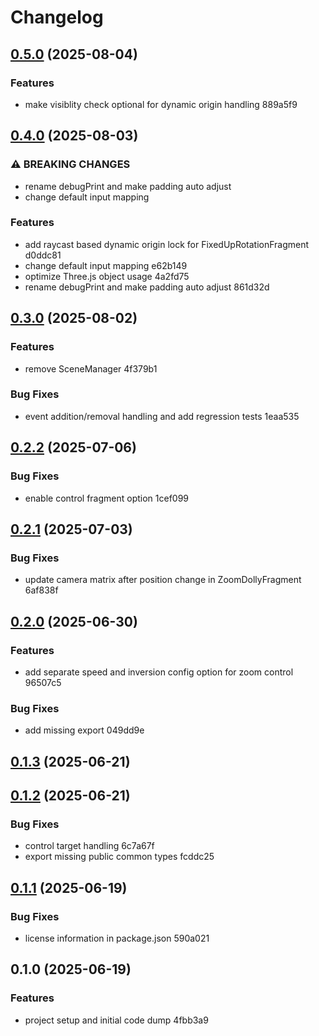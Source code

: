 # Changelog

## [0.5.0](https://github.com/gergely-ferenczy/three-bits/compare/v0.4.0...v0.5.0) (2025-08-04)

### Features

- make visiblity check optional for dynamic origin handling 889a5f9

## [0.4.0](https://github.com/gergely-ferenczy/three-bits/compare/v0.3.0...v0.4.0) (2025-08-03)

### ⚠ BREAKING CHANGES

- rename debugPrint and make padding auto adjust
- change default input mapping

### Features

- add raycast based dynamic origin lock for FixedUpRotationFragment d0ddc81
- change default input mapping e62b149
- optimize Three.js object usage 4a2fd75
- rename debugPrint and make padding auto adjust 861d32d

## [0.3.0](https://github.com/gergely-ferenczy/three-bits/compare/v0.2.2...v0.3.0) (2025-08-02)

### Features

- remove SceneManager 4f379b1

### Bug Fixes

- event addition/removal handling and add regression tests 1eaa535

## [0.2.2](https://github.com/gergely-ferenczy/three-bits/compare/v0.2.1...v0.2.2) (2025-07-06)

### Bug Fixes

- enable control fragment option 1cef099

## [0.2.1](https://github.com/gergely-ferenczy/three-bits/compare/v0.2.0...v0.2.1) (2025-07-03)

### Bug Fixes

- update camera matrix after position change in ZoomDollyFragment 6af838f

## [0.2.0](https://github.com/gergely-ferenczy/three-bits/compare/v0.1.3...v0.2.0) (2025-06-30)

### Features

- add separate speed and inversion config option for zoom control 96507c5

### Bug Fixes

- add missing export 049dd9e

## [0.1.3](https://github.com/gergely-ferenczy/three-bits/compare/v0.1.2...v0.1.3) (2025-06-21)

## [0.1.2](https://github.com/gergely-ferenczy/three-bits/compare/v0.1.1...v0.1.2) (2025-06-21)

### Bug Fixes

- control target handling 6c7a67f
- export missing public common types fcddc25

## [0.1.1](https://github.com/gergely-ferenczy/three-bits/compare/v0.1.0...v0.1.1) (2025-06-19)

### Bug Fixes

- license information in package.json 590a021

## 0.1.0 (2025-06-19)

### Features

- project setup and initial code dump 4fbb3a9
